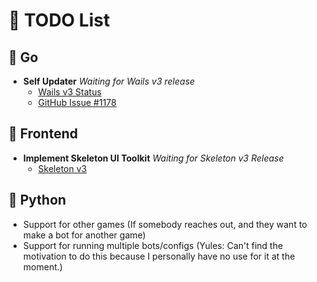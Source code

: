 # 📝 TODO List

## 🚀 Go
- **Self Updater**
  _Waiting for Wails v3 release_
    - [Wails v3 Status](https://v3alpha.wails.io/status/)
    - [GitHub Issue #1178](https://github.com/wailsapp/wails/issues/1178)

## 🎨 Frontend
- **Implement Skeleton UI Toolkit**
  _Waiting for Skeleton v3 Release_
    - [Skeleton v3](https://github.com/skeletonlabs/skeleton/discussions/3175)

## 🐍 Python
- Support for other games (If somebody reaches out, and they want to make a bot for another game)
- Support for running multiple bots/configs (Yules: Can't find the motivation to do this because I personally have no use for it at the moment.)
